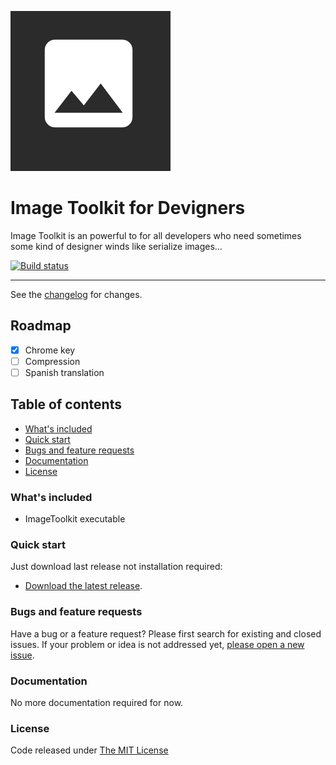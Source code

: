 ![logo](https://raw.githubusercontent.com/ennerperez/image-toolkit/master/.editoricon.png)

# Image Toolkit for Devigners

Image Toolkit is an powerful to for all developers who need sometimes some kind of designer winds like serialize images...

[![Build status](https://ci.appveyor.com/api/projects/status/p0yjbh6turs9ws8b?svg=true)](https://ci.appveyor.com/project/ennerperez/image-toolkit)

---------------------------------------

See the [changelog](CHANGELOG.md) for changes.

## Roadmap

- [x] Chrome key
- [ ] Compression
- [ ] Spanish translation

## Table of contents

* [What's included](#whats-included)
* [Quick start](#quick-start)
* [Bugs and feature requests](#bugs-and-feature-requests)
* [Documentation](#documentation)
* [License](#license)


### What's included

- ImageToolkit executable

### Quick start

Just download last release not installation required:

* [Download the latest release](https://github.com/ennerperez/image-toolkit/releases/).

### Bugs and feature requests

Have a bug or a feature request? Please first search for existing and closed issues. If your problem or idea is not addressed yet, [please open a new issue](https://github.com/ennerperez/image-toolkit/issues/new).

### Documentation

No more documentation required for now.

### License

Code released under [The MIT License](LICENSE)